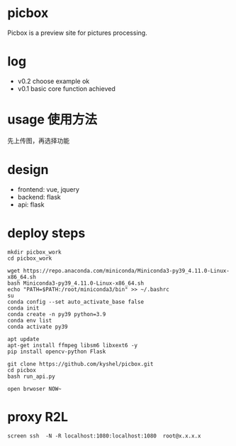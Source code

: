 # picbox
Picbox is a preview site for pictures processing.

# log
- v0.2 choose example ok 
- v0.1 basic core function achieved



# usage 使用方法
先上传图，再选择功能

# design
- frontend: vue, jquery
- backend: flask
- api: flask


# deploy steps
```
mkdir picbox_work 
cd picbox_work

wget https://repo.anaconda.com/miniconda/Miniconda3-py39_4.11.0-Linux-x86_64.sh 
bash Miniconda3-py39_4.11.0-Linux-x86_64.sh 
echo "PATH=$PATH:/root/miniconda3/bin" >> ~/.bashrc
su
conda config --set auto_activate_base false
conda init
conda create -n py39 python=3.9
conda env list
conda activate py39

apt update
apt-get install ffmpeg libsm6 libxext6 -y
pip install opencv-python Flask

git clone https://github.com/kyshel/picbox.git
cd picbox
bash run_api.py

open brwoser NOW~
```



# proxy R2L
```
screen ssh  -N -R localhost:1080:localhost:1080  root@x.x.x.x
```